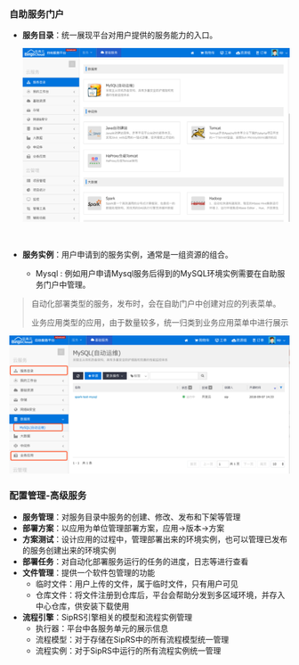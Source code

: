 ### 自助服务门户
* **服务目录**：统一展现平台对用户提供的服务能力的入口。

  ![img](../image/servicelist.png)

  ​

* **服务实例**：用户申请到的服务实例，通常是一组资源的组合。

  * Mysql : 例如用户申请Mysql服务后得到的MySQL环境实例需要在自助服务门户中管理。

> 自动化部署类型的服务，发布时，会在自助门户中创建对应的列表菜单。
>
> 业务应用类型的应用，由于数量较多，统一归类到业务应用菜单中进行展示

![img](../image/mysql-menu.png)

### 配置管理-高级服务

* **服务管理**：对服务目录中服务的创建、修改、发布和下架等管理
* **部署方案**：以应用为单位管理部署方案，应用->版本->方案
* **方案测试**：设计应用的过程中，管理部署出来的环境实例，也可以管理已发布的服务创建出来的环境实例
* **部署任务**：对自动化部署服务运行的任务的进度，日志等进行查看
* **文件管理**：提供一个软件包管理的功能
  * 临时文件：用户上传的文件，属于临时文件，只有用户可见
  * 仓库文件：将文件注册到仓库后，平台会帮助分发到多区域环境，并存入中心仓库，供安装下载使用
* **流程引擎**：SipRS引擎相关的模型和流程实例管理
  * 执行器：平台中各服务单元的展示信息
  * 流程模型：对于存储在SipRS中的所有流程模型统一管理
  * 流程实例：对于SipRS中运行的所有流程实例统一管理